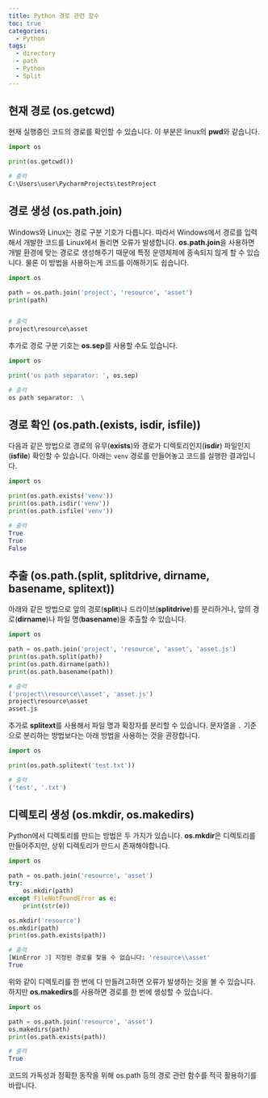 ```yaml
---
title: Python 경로 관련 함수
toc: true
categories:
  - Python
tags:
  - directory
  - path
  - Python
  - Split
---
```


## **현재 경로 (os.getcwd)**

현재 실행중인 코드의 경로를 확인할 수 있습니다. 이 부분은 linux의 **pwd**와 같습니다.

```python
import os

print(os.getcwd())

# 출력
C:\Users\user\PycharmProjects\testProject
```

## **경로 생성 (os.path.join)**

Windows와 Linux는 경로 구분 기호가 다릅니다. 따라서 Windows에서 경로를 입력해서 개발한 코드를 Linux에서 돌리면 오류가 발생합니다. **os.path.join**을 사용하면 개발 환경에 맞는 경로로 생성해주기 때문에 특정 운영체제에 종속되지 않게 할 수 있습니다. 물론 이 방법을 사용하는게 코드를 이해하기도 쉽습니다.

```python
import os

path = os.path.join('project', 'resource', 'asset')
print(path)


# 출력
project\resource\asset
```

추가로 경로 구분 기호는 **os.sep**를 사용할 수도 있습니다.

```python
import os

print('os path separator: ', os.sep)

# 출력
os path separator:  \
```

## **경로 확인 (os.path.(exists, isdir, isfile))**

다음과 같은 방법으로 경로의 유무(**exists**)와 경로가 디렉토리인지(**isdir**) 파일인지(**isfile**) 확인할 수 있습니다. 아래는 `venv` 경로를 만들어놓고 코드를 실행한 결과입니다.

```python
import os

print(os.path.exists('venv'))
print(os.path.isdir('venv'))
print(os.path.isfile('venv'))

# 출력
True
True
False
```

## **추출 (os.path.(split, **splitdrive**, dirname, basename, splitext))**

아래와 같은 방법으로 앞의 경로(**split**)나 드라이브(**splitdrive**)를 분리하거나, 앞의 경로(**dirname**)나 파일 명(**basename**)을 추출할 수 있습니다.

```python
import os

path = os.path.join('project', 'resource', 'asset', 'asset.js')
print(os.path.split(path))
print(os.path.dirname(path))
print(os.path.basename(path))

# 출력
('project\\resource\\asset', 'asset.js')
project\resource\asset
asset.js
```

추가로 **splitext**를 사용해서 파일 명과 확장자를 분리할 수 있습니다. 문자열을 `.` 기준으로 분리하는 방법보다는 아래 방법을 사용하는 것을 권장합니다.

```python
import os

print(os.path.splitext('test.txt'))

# 출력
('test', '.txt')
```

## **디렉토리 생성 (os.mkdir, os.makedirs)**

Python에서 디렉토리를 만드는 방법은 두 가지가 있습니다. **os.mkdir**은 디렉토리를 만들어주지만, 상위 디렉토리가 만드시 존재해야합니다.

```python
import os

path = os.path.join('resource', 'asset')
try:
    os.mkdir(path)
except FileNotFoundError as e:
    print(str(e))

os.mkdir('resource')
os.mkdir(path)
print(os.path.exists(path))

# 출력
[WinError 3] 지정된 경로를 찾을 수 없습니다: 'resource\\asset'
True
```

위와 같이 디렉토리를 한 번에 다 만들려고하면 오류가 발생하는 것을 볼 수 있습니다. 하지만 **os.makedirs**를 사용하면 경로를 한 번에 생성할 수 있습니다.

```python
import os

path = os.path.join('resource', 'asset')
os.makedirs(path)
print(os.path.exists(path))

# 출력
True
```

코드의 가독성과 정확한 동작을 위해 os.path 등의 경로 관련 함수를 적극 활용하기를 바랍니다.
